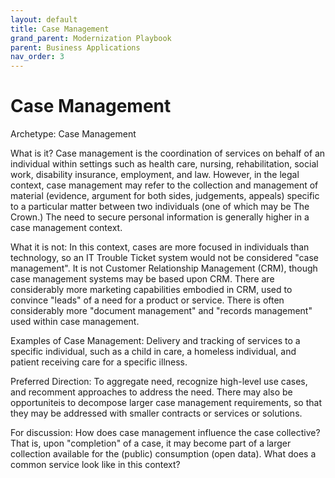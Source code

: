 ```yaml
---
layout: default
title: Case Management
grand_parent: Modernization Playbook
parent: Business Applications
nav_order: 3
---
```

# Case Management
Archetype: Case Management

What is it?  Case management is the coordination of services on behalf of an individual within settings such as health care, nursing, rehabilitation, social work, disability insurance, employment, and law.  However, in the legal context, case management may refer to the collection and management of material (evidence, argument for both sides, judgements, appeals) specific to a particular matter between two individuals (one of which may be The Crown.) The need to secure personal information is generally higher in a case management context.
 
What it is not: In this context, cases are more focused in individuals than technology, so an IT Trouble Ticket system would not be considered "case management".  It is not Customer Relationship Management (CRM), though case management systems may be based upon CRM.  There are considerably more marketing capabilities embodied in CRM, used to convince "leads" of a need for a product or service.  There is often considerably more "document management" and "records management" used within case management.

Examples of Case Management: Delivery and tracking of services to a specific individual, such as a child in care, a homeless individual, and patient receiving care for a specific illness.

Preferred Direction:  To aggregate need, recognize high-level use cases, and recomment approaches to address the need.  There may also be opportuniteis to decompose larger case management requirements, so that they may be addressed with smaller contracts or services or solutions.

For discussion: How does case management influence the case collective?  That is, upon "completion" of a case, it may become part of a larger collection available for the (public) consumption (open data).  What does a common service look like in this context?

